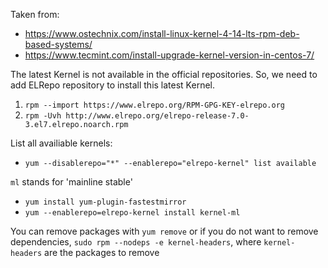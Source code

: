 Taken from:
- https://www.ostechnix.com/install-linux-kernel-4-14-lts-rpm-deb-based-systems/
- https://www.tecmint.com/install-upgrade-kernel-version-in-centos-7/

The latest Kernel is not available in the official repositories. So, we need to add ELRepo repository to install this latest Kernel.

1. `rpm --import https://www.elrepo.org/RPM-GPG-KEY-elrepo.org`
2. `rpm -Uvh http://www.elrepo.org/elrepo-release-7.0-3.el7.elrepo.noarch.rpm`

List all availiable kernels:
- `yum --disablerepo="*" --enablerepo="elrepo-kernel" list available`

`ml` stands for 'mainline stable'

- `yum install yum-plugin-fastestmirror`
- `yum --enablerepo=elrepo-kernel install kernel-ml`

You can remove packages with `yum remove` or if you do not want to remove dependencies, `sudo rpm --nodeps -e kernel-headers`, where `kernel-headers` are the packages to remove
